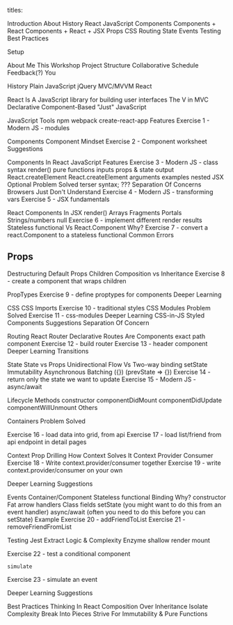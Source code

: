 titles:

Introduction
About
History
React
JavaScript
Components
Components + React
Components + React + JSX
Props
CSS
Routing
State
Events
Testing
Best Practices

Setup

About
  Me
  This Workshop
    Project Structure
    Collaborative
    Schedule
    Feedback(?)
  You

History
  Plain JavaScript
  jQuery
  MVC/MVVM
  React

React
  Is
    A JavaScript library for building user interfaces
    The V in MVC
    Declarative
    Component-Based
    "Just" JavaScript

JavaScript
  Tools
    npm
    webpack
    create-react-app
  Features
    Exercise 1 - Modern JS - modules

Components
  Component Mindset
  Exercise 2 - Component worksheet
  Suggestions

Components In React
  JavaScript Features
    Exercise 3 - Modern JS - class syntax
  render()
    pure functions
    inputs
      props & state
    output
      React.createElement
    React.createElement
      arguments
      examples
      nested
    JSX
      Optional
      Problem Solved
        terser syntax; ???
      Separation Of Concerns
      Browsers Just Don't Understand
      Exercise 4 - Modern JS - transforming vars
      Exercise 5 - JSX fundamentals

React Components In JSX
  render()
    Arrays
    Fragments
    Portals
    Strings/numbers
    null
    Exercise 6 - implement different render results
  Stateless functional
    Vs React.Component
    Why?
    Exercise 7 - convert a react.Component to a stateless functional
    Common Errors

Props
  --
  Destructuring
  Default Props
  Children
    Composition vs Inheritance
  Exercise 8 - create a component that wraps children

  PropTypes
  Exercise 9 - define proptypes for components
  Deeper Learning

CSS
  CSS Imports
  Exercise 10 - traditional styles
  CSS Modules
    Problem Solved
  Exercise 11 - css-modules
  Deeper Learning
    CSS-in-JS
      Styled Components
  Suggestions
    Separation Of Concern
  
Routing
  React Router
    Declarative
    Routes Are Components
    <Router>
    <Route>
      exact
      path
      component
    <Link>
    <NavLink>
  Exercise 12 - build router
  Exercise 13 - header component
  Deeper Learning
    Transitions

State
  State vs Props
  Unidirectional Flow
    Vs Two-way binding
  setState
    Immutability
    Asynchronous
    Batching
    ({})
    (prevState => {})
  Exercise 14 - return only the state we want to update
  Exercise 15 - Modern JS - async/await

  Lifecycle Methods
    constructor
    componentDidMount
    componentDidUpdate
    componentWillUnmount
    Others

  Containers
    Problem Solved

  Exercise 16 - load data into grid, from api
  Exercise 17 - load list/friend from api endpoint in detail pages

  Context
    Prop Drilling
    How Context Solves It
    Context
    Provider
    Consumer
    Exercise 18 - Write context.provider/consumer together
    Exercise 19 - write context.provider/consumer on your own
  
  Deeper Learning
  Suggestions

Events
  Container/Component
  Stateless functional
  Binding
    Why?
    constructor
    Fat arrow handlers
    Class fields
  setState
    (you might want to do this from an event handler)
  async/await
    (often you need to do this before you can setState)
  Example
  Exercise 20 - addFriendToList
  Exercise 21 - removeFriendFromList

Testing
  Jest
  Extract Logic & Complexity
  Enzyme
    shallow
    render
    mount

  Exercise 22 - test a conditional component

    simulate
    
  Exercise 23 - simulate an event

  Deeper Learning
  Suggestions

Best Practices
  Thinking In React
  Composition Over Inheritance
  Isolate Complexity
  Break Into Pieces
  Strive For Immutability & Pure Functions
